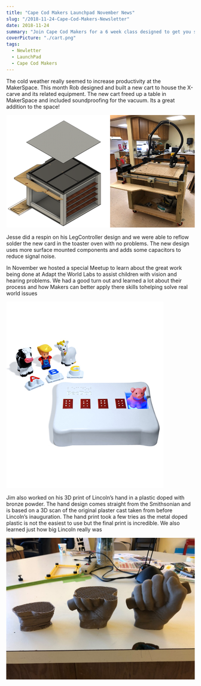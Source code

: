```yaml
---
title: "Cape Cod Makers Launchpad November News"
slug: "/2018-11-24-Cape-Cod-Makers-Newsletter"
date: 2018-11-24
summary: "Join Cape Cod Makers for a 6 week class designed to get you started making your own electronic gadgets using the mighty Arduino microprocessor."
coverPicture: "./cart.png"
tags:
  - Newletter
  - LaunchPad
  - Cape Cod Makers
---
```



The cold weather really seemed to increase productivity at the MakerSpace. This month Rob designed and built a new cart to house the X-carve and its related equipment. The new cart freed up a table in MakerSpace and included soundproofing for the vacuum. Its a great addition to the space!

![cart](./cart.png)

 

Jesse did a respin on his LegController design and we were able to reflow solder the new card in the toaster oven with no problems. The new design uses more surface mounted components and adds some capacitors to reduce signal noise.



In November we hosted a special Meetup to learn about the great work being done at Adapt the World Labs to assist children with vision and hearing problems. We had a good turn out and learned a lot about their process and how Makers can better apply there skills tohelping solve real world issues


![product](./product.jpg)
 

Jim also worked on his 3D print of Lincoln’s hand in a plastic doped with bronze powder. The hand design comes straight from the Smithsonian and is based on a 3D scan of the original plaster cast taken from before Lincoln’s inauguration. The hand print took a few tries as the metal doped plastic is not the easiest to use but the final print is incredible. We also learned just how big Lincoln really was


![hand](./hand.jpg)